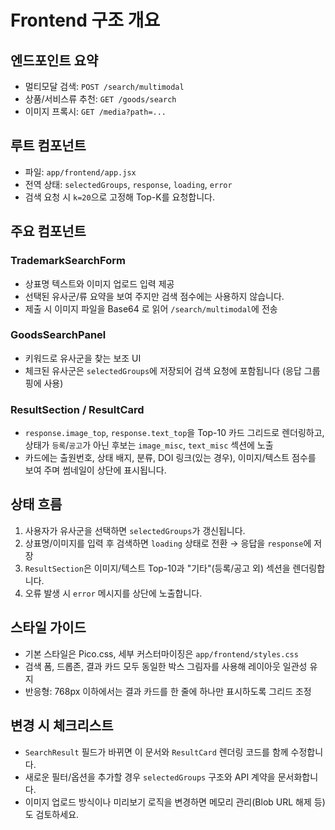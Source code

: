 # Frontend 구조 개요

## 엔드포인트 요약
- 멀티모달 검색: `POST /search/multimodal`
- 상품/서비스류 추천: `GET /goods/search`
- 이미지 프록시: `GET /media?path=...`

## 루트 컴포넌트
- 파일: `app/frontend/app.jsx`
- 전역 상태: `selectedGroups`, `response`, `loading`, `error`
- 검색 요청 시 `k=20`으로 고정해 Top-K를 요청합니다.

## 주요 컴포넌트

### TrademarkSearchForm
- 상표명 텍스트와 이미지 업로드 입력 제공
- 선택된 유사군/류 요약을 보여 주지만 검색 점수에는 사용하지 않습니다.
- 제출 시 이미지 파일을 Base64 로 읽어 `/search/multimodal`에 전송

### GoodsSearchPanel
- 키워드로 유사군을 찾는 보조 UI
- 체크된 유사군은 `selectedGroups`에 저장되어 검색 요청에 포함됩니다 (응답 그룹핑에 사용)

### ResultSection / ResultCard
- `response.image_top`, `response.text_top`을 Top-10 카드 그리드로 렌더링하고, 상태가 `등록`/`공고`가 아닌 후보는 `image_misc`, `text_misc` 섹션에 노출
- 카드에는 출원번호, 상태 배지, 분류, DOI 링크(있는 경우), 이미지/텍스트 점수를 보여 주며 썸네일이 상단에 표시됩니다.

## 상태 흐름

1. 사용자가 유사군을 선택하면 `selectedGroups`가 갱신됩니다.
2. 상표명/이미지를 입력 후 검색하면 `loading` 상태로 전환 → 응답을 `response`에 저장
3. `ResultSection`은 이미지/텍스트 Top-10과 "기타"(등록/공고 외) 섹션을 렌더링합니다.
4. 오류 발생 시 `error` 메시지를 상단에 노출합니다.

## 스타일 가이드
- 기본 스타일은 Pico.css, 세부 커스터마이징은 `app/frontend/styles.css`
- 검색 폼, 드롭존, 결과 카드 모두 동일한 박스 그림자를 사용해 레이아웃 일관성 유지
- 반응형: 768px 이하에서는 결과 카드를 한 줄에 하나만 표시하도록 그리드 조정

## 변경 시 체크리스트
- `SearchResult` 필드가 바뀌면 이 문서와 `ResultCard` 렌더링 코드를 함께 수정합니다.
- 새로운 필터/옵션을 추가할 경우 `selectedGroups` 구조와 API 계약을 문서화합니다.
- 이미지 업로드 방식이나 미리보기 로직을 변경하면 메모리 관리(Blob URL 해제 등)도 검토하세요.
